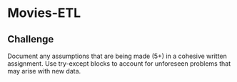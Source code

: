 # Movies-ETL
## Challenge
Document any assumptions that are being made (5+) in a cohesive written assignment. 
Use try-except blocks to account for unforeseen problems that may arise with new data.

